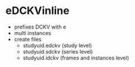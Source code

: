 # eDCKVinline

- prefixes DCKV with e
- multi instances
- create files 
   - studyuid.edckv (study level)
   - studyuid.sdckv (series level)
   - studyuid.idckv  (frames and instances level)
